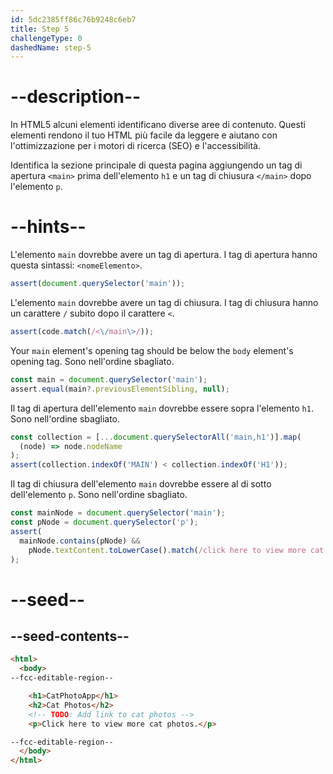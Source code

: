 ```yaml
---
id: 5dc2385ff86c76b9248c6eb7
title: Step 5
challengeType: 0
dashedName: step-5
---
```


# --description--

In HTML5 alcuni elementi identificano diverse aree di contenuto. Questi elementi rendono il tuo HTML più facile da leggere e aiutano con l'ottimizzazione per i motori di ricerca (SEO) e l'accessibilità.

Identifica la sezione principale di questa pagina aggiungendo un tag di apertura `<main>` prima dell'elemento `h1` e un tag di chiusura `</main>` dopo l'elemento `p`.

# --hints--

L'elemento `main` dovrebbe avere un tag di apertura. I tag di apertura hanno questa sintassi: `<nomeElemento>`.

```js
assert(document.querySelector('main'));
```

L'elemento `main` dovrebbe avere un tag di chiusura. I tag di chiusura hanno un carattere `/` subito dopo il carattere `<`.

```js
assert(code.match(/<\/main\>/));
```

Your `main` element's opening tag should be below the `body` element's opening tag. Sono nell'ordine sbagliato.

```js
const main = document.querySelector('main');
assert.equal(main?.previousElementSibling, null);
```

Il tag di apertura dell'elemento `main` dovrebbe essere sopra l'elemento `h1`. Sono nell'ordine sbagliato.

```js
const collection = [...document.querySelectorAll('main,h1')].map(
  (node) => node.nodeName
);
assert(collection.indexOf('MAIN') < collection.indexOf('H1'));
```

Il tag di chiusura dell'elemento `main` dovrebbe essere al di sotto dell'elemento `p`. Sono nell'ordine sbagliato.

```js
const mainNode = document.querySelector('main');
const pNode = document.querySelector('p');
assert(
  mainNode.contains(pNode) &&
    pNode.textContent.toLowerCase().match(/click here to view more cat photos/)
);
```

# --seed--

## --seed-contents--

```html
<html>
  <body>
--fcc-editable-region--

    <h1>CatPhotoApp</h1>
    <h2>Cat Photos</h2>
    <!-- TODO: Add link to cat photos -->
    <p>Click here to view more cat photos.</p>

--fcc-editable-region--
  </body>
</html>
```

